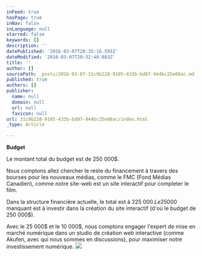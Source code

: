 ```yaml
---
inFeed: true
hasPage: true
inNav: false
inLanguage: null
starred: false
keywords: []
description: ''
datePublished: '2016-03-07T20:35:16.593Z'
dateModified: '2016-03-07T20:32:40.083Z'
title: ''
author: []
sourcePath: _posts/2016-03-07-31c9b228-9105-433b-bd07-944bc25e08ac.md
published: true
authors: []
publisher:
  name: null
  domain: null
  url: null
  favicon: null
url: 31c9b228-9105-433b-bd07-944bc25e08ac/index.html
_type: Article

---
```

**Budget**

Le montant total du budget est de 250 000$. 

Nous comptons allez chercher le reste du financement à travers des bourses pour les nouveaux médias, comme le FMC (Fond Médias Canadien), comme notre site-web est un site interactif pour completer le film.

Dans la structure financière actuelle, le total est à 225 000$. Le 25 000$ manquant est à investir dans la création du site interactif (d'où le budget de 250 000$). 

Avec le 25 000$ et le 10 000$, nous comptons engager l'expert de mise en marché numérique dans un studio de création web interactive (comme Akufen, avec qui nous sommes en discussions), pour maximiser notre investissement numérique.
![](https://the-grid-user-content.s3-us-west-2.amazonaws.com/e8ff3af0-caa9-44c5-8774-20dcfd3dc843.png)